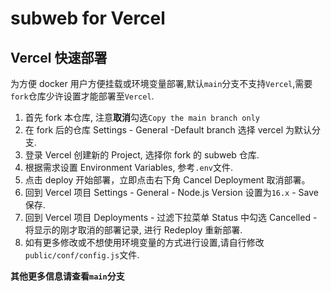 # subweb for Vercel
## Vercel 快速部署
为方便 docker 用户方便挂载或环境变量部署,默认`main`分支不支持`Vercel`,需要`fork`仓库少许设置才能部署至`Vercel`.
1. 首先 fork 本仓库, 注意**取消**勾选`Copy the main branch only`
2. 在 fork 后的仓库 Settings - General -Default branch 选择 vercel 为默认分支.
3. 登录 Vercel 创建新的 Project, 选择你 fork 的 subweb 仓库.
4. 根据需求设置 Environment Variables, 参考`.env`文件.
5. 点击 deploy 开始部署，立即点击右下角 Cancel Deployment 取消部署。
6. 回到 Vercel 项目 Settings - General - Node.js Version 设置为`16.x` - Save 保存.
7. 回到 Vercel 项目 Deployments - 过滤下拉菜单 Status 中勾选 Cancelled - 将显示的刚才取消的部署记录, 进行 Redeploy 重新部署.
8. 如有更多修改或不想使用环境变量的方式进行设置,请自行修改`public/conf/config.js`文件.

**其他更多信息请查看`main`分支**
